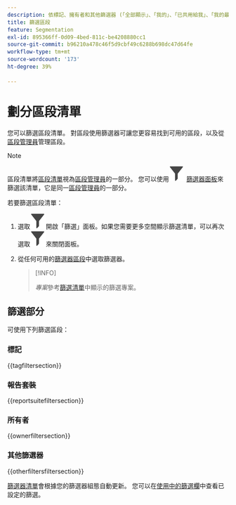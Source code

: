 ```yaml
---
description: 依標記、擁有者和其他篩選器 (「全部顯示」、「我的」、「已共用給我」、「我的最愛」和「已核准」) 進行篩選。
title: 篩選區段
feature: Segmentation
exl-id: 895366ff-0d09-4bed-811c-be4208880cc1
source-git-commit: b96210a478c46f5d9cbf49c6288b698dc47d64fe
workflow-type: tm+mt
source-wordcount: '173'
ht-degree: 39%

---
```


# 劃分區段清單

您可以篩選區段清單。 對區段使用篩選器可讓您更容易找到可用的區段，以及從[區段管理員](seg-manage.md)管理區段。

>[!NOTE]
>
>區段清單將[區段清單](seg-manage.md#filters-list)視為[區段管理員](seg-manage.md)的一部分。 您可以使用![篩選器](/help/assets/icons/Filter.svg) [篩選器面板](seg-manage.md#filter-panel)來篩選該清單，它是同一[區段管理員](seg-manage.md)的一部分。
>


若要篩選區段清單：

1. 選取![Filter](/help/assets/icons/Filter.svg)開啟「篩選」面板。如果您需要更多空間顯示篩選清單，可以再次選取![Filter](/help/assets/icons/Filter.svg)來關閉面板。
1. 從任何可用的[篩選器區段](#filter-sections)中選取篩選器。

   >[!INFO]
   >
   >*專案*&#x200B;參考[篩選清單](seg-manage.md#segment-list)中顯示的篩選專案。
   > 

## 篩選部分

可使用下列篩選區段：

### 標記

{{tagfiltersection}}

### 報告套裝

{{reportsuitefiltersection}}

### 所有者

{{ownerfiltersection}}

### 其他篩選器

{{otherfiltersfiltersection}}


[篩選器清單](seg-manage.md#segment-list)會根據您的篩選器組態自動更新。 您可以在[使用中的篩選欄](seg-manage.md#active-filter-bar)中查看已設定的篩選。
